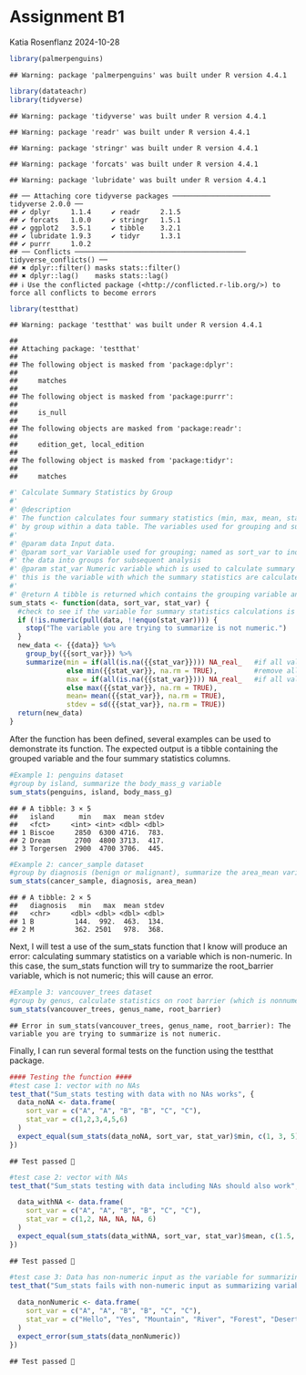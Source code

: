 Assignment B1
================
Katia Rosenflanz
2024-10-28

``` r
library(palmerpenguins)
```

    ## Warning: package 'palmerpenguins' was built under R version 4.4.1

``` r
library(datateachr)
library(tidyverse)
```

    ## Warning: package 'tidyverse' was built under R version 4.4.1

    ## Warning: package 'readr' was built under R version 4.4.1

    ## Warning: package 'stringr' was built under R version 4.4.1

    ## Warning: package 'forcats' was built under R version 4.4.1

    ## Warning: package 'lubridate' was built under R version 4.4.1

    ## ── Attaching core tidyverse packages ──────────────────────── tidyverse 2.0.0 ──
    ## ✔ dplyr     1.1.4     ✔ readr     2.1.5
    ## ✔ forcats   1.0.0     ✔ stringr   1.5.1
    ## ✔ ggplot2   3.5.1     ✔ tibble    3.2.1
    ## ✔ lubridate 1.9.3     ✔ tidyr     1.3.1
    ## ✔ purrr     1.0.2     
    ## ── Conflicts ────────────────────────────────────────── tidyverse_conflicts() ──
    ## ✖ dplyr::filter() masks stats::filter()
    ## ✖ dplyr::lag()    masks stats::lag()
    ## ℹ Use the conflicted package (<http://conflicted.r-lib.org/>) to force all conflicts to become errors

``` r
library(testthat)
```

    ## Warning: package 'testthat' was built under R version 4.4.1

    ## 
    ## Attaching package: 'testthat'
    ## 
    ## The following object is masked from 'package:dplyr':
    ## 
    ##     matches
    ## 
    ## The following object is masked from 'package:purrr':
    ## 
    ##     is_null
    ## 
    ## The following objects are masked from 'package:readr':
    ## 
    ##     edition_get, local_edition
    ## 
    ## The following object is masked from 'package:tidyr':
    ## 
    ##     matches

``` r
#' Calculate Summary Statistics by Group
#' 
#' @description 
#' The function calculates four summary statistics (min, max, mean, standard deviation) of a variable
#' by group within a data table. The variables used for grouping and summarizing are input by the user.
#' 
#' @param data Input data.  
#' @param sort_var Variable used for grouping; named as sort_var to indicate that it is used to sort 
#' the data into groups for subsequent analysis 
#' @param stat_var Numeric variable which is used to calculate summary statistics. Named stat_var as
#' this is the variable with which the summary statistics are calculated 
#'
#' @return A tibble is returned which contains the grouping variable and summary statistics as columns (min, max, mean, and standard deviation) 
sum_stats <- function(data, sort_var, stat_var) {
  #check to see if the variable for summary statistics calculations is numeric 
  if (!is.numeric(pull(data, !!enquo(stat_var)))) {
    stop("The variable you are trying to summarize is not numeric.")
  }
  new_data <- {{data}} %>%
    group_by({{sort_var}}) %>%
    summarize(min = if(all(is.na({{stat_var}}))) NA_real_   #if all values are NA, treat NA as double/numeric missing value
              else min({{stat_var}}, na.rm = TRUE),         #remove all NA values before calculation
              max = if(all(is.na({{stat_var}}))) NA_real_   #if all values are NA, treat NA as double/numeric missing value
              else max({{stat_var}}, na.rm = TRUE), 
              mean= mean({{stat_var}}, na.rm = TRUE), 
              stdev = sd({{stat_var}}, na.rm = TRUE))
  return(new_data)
}
```

After the function has been defined, several examples can be used to
demonstrate its function. The expected output is a tibble containing the
grouped variable and the four summary statistics columns.

``` r
#Example 1: penguins dataset
#group by island, summarize the body_mass_g variable
sum_stats(penguins, island, body_mass_g)
```

    ## # A tibble: 3 × 5
    ##   island      min   max  mean stdev
    ##   <fct>     <int> <int> <dbl> <dbl>
    ## 1 Biscoe     2850  6300 4716.  783.
    ## 2 Dream      2700  4800 3713.  417.
    ## 3 Torgersen  2900  4700 3706.  445.

``` r
#Example 2: cancer_sample dataset
#group by diagnosis (benign or malignant), summarize the area_mean variable
sum_stats(cancer_sample, diagnosis, area_mean)
```

    ## # A tibble: 2 × 5
    ##   diagnosis   min   max  mean stdev
    ##   <chr>     <dbl> <dbl> <dbl> <dbl>
    ## 1 B          144.  992.  463.  134.
    ## 2 M          362. 2501   978.  368.

Next, I will test a use of the sum_stats function that I know will
produce an error: calculating summary statistics on a variable which is
non-numeric. In this case, the sum_stats function will try to summarize
the root_barrier variable, which is not numeric; this will cause an
error.

``` r
#Example 3: vancouver_trees dataset
#group by genus, calculate statistics on root barrier (which is nonnumeric)
sum_stats(vancouver_trees, genus_name, root_barrier)
```

    ## Error in sum_stats(vancouver_trees, genus_name, root_barrier): The variable you are trying to summarize is not numeric.

Finally, I can run several formal tests on the function using the
testthat package.

``` r
#### Testing the function ####
#test case 1: vector with no NAs
test_that("Sum_stats testing with data with no NAs works", {
  data_noNA <- data.frame(
    sort_var = c("A", "A", "B", "B", "C", "C"),
    stat_var = c(1,2,3,4,5,6)
  )
  expect_equal(sum_stats(data_noNA, sort_var, stat_var)$min, c(1, 3, 5))
})
```

    ## Test passed 🎉

``` r
#test case 2: vector with NAs 
test_that("Sum_stats testing with data including NAs should also work", {

  data_withNA <- data.frame(
    sort_var = c("A", "A", "B", "B", "C", "C"),
    stat_var = c(1,2, NA, NA, NA, 6)
  )
  expect_equal(sum_stats(data_withNA, sort_var, stat_var)$mean, c(1.5, NA, 6))
})
```

    ## Test passed 🥇

``` r
#test case 3: Data has non-numeric input as the variable for summarizing
test_that("Sum_stats fails with non-numeric input as summarizing variable", {
  
  data_nonNumeric <- data.frame(
    sort_var = c("A", "A", "B", "B", "C", "C"),
    stat_var = c("Hello", "Yes", "Mountain", "River", "Forest", "Desert")
  )
  expect_error(sum_stats(data_nonNumeric))
})
```

    ## Test passed 🌈
